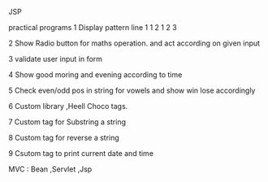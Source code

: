 

JSP

practical programs 1 Display pattern line 1 1 2 1 2 3

2 Show Radio button for maths operation. and act according on given input

3 validate user input in form

4 Show good moring and evening according to time

5 Check even/odd pos in string for vowels and show win lose accordingly

6 Custom library ,Heell Choco tags.

7 Custom tag for Substring a string

8 Custom tag for reverse a string

9 Csutom tag to print current date and time

  MVC : Bean ,Servlet ,Jsp 

